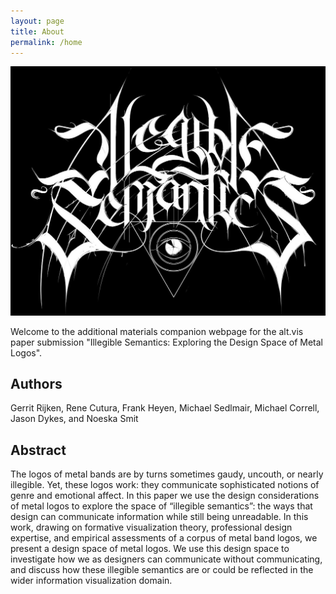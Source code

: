 ```yaml
---
layout: page
title: About
permalink: /home
---
```


<!-- ![Illegible Semantics](..\assets\img\members\illegiblesemantics.jpg) -->

<img src="..\assets\img\members\illegiblesemantics.jpg" alt="Illegible Semantics" width="600"/>

Welcome to the additional materials companion webpage for the alt.vis paper submission "Illegible Semantics: Exploring the Design Space of Metal Logos". 

## Authors
Gerrit Rijken, Rene Cutura, Frank Heyen, Michael Sedlmair, Michael Correll, Jason Dykes, and Noeska Smit

## Abstract
The logos of metal bands are by turns sometimes gaudy, uncouth, or nearly illegible. Yet, these logos work: they communicate sophisticated notions of genre and emotional affect. In this paper we use the design considerations of metal logos to explore the space of “illegible semantics”: the ways that design can communicate information while still being unreadable. In this work, drawing on formative visualization theory, professional design expertise, and empirical assessments of a corpus of metal band logos, we present a design space of metal logos. We use this design space to investigate how we as designers can communicate without communicating, and discuss how these illegible semantics are or could be reflected in the wider information visualization domain.